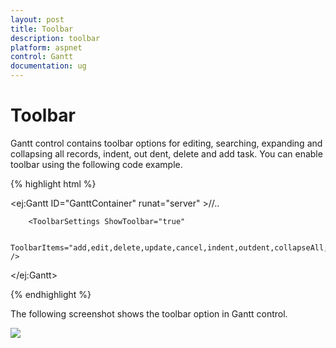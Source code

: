 ```yaml
---
layout: post
title: Toolbar
description: toolbar
platform: aspnet
control: Gantt
documentation: ug
---
```


# Toolbar

Gantt control contains toolbar options for editing, searching, expanding and collapsing all records, indent, out dent, delete and add task. You can enable toolbar using the following code example.







{% highlight html %}

<ej:Gantt ID="GanttContainer" runat="server" >//..

        <ToolbarSettings ShowToolbar="true"

         ToolbarItems="add,edit,delete,update,cancel,indent,outdent,collapseAll,expandAll,search" />

 </ej:Gantt>



{% endhighlight %}



The following screenshot shows the toolbar option in Gantt control.



![](Toolbar_images/Toolbar_img1.png)



